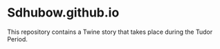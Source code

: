 # Sdhubow.github.io
This repository contains a Twine story that takes place during the Tudor Period. 
